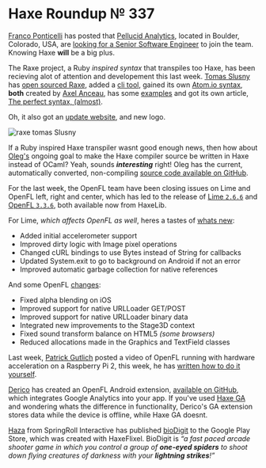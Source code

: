[_template]: ../templates/roundup.html
[date]: / "2015-09-21 13:29:00"
[modified]: / "2015-09-21 15:35:00"
[published]: / "2015-09-21 16:00:00"
[“”]: a ""
# Haxe Roundup № 337

[Franco Ponticelli][tw1] has posted that [Pellucid Analytics][l2], located in Boulder,
Colorado, USA, are [looking for a Senior Software Engineer][l1] to join the team. 
Knowing Haxe **will** be a big plus.

The Raxe project, a Ruby _inspired syntax_ that transpiles too Haxe, has been
recieving alot of attention and developement this last week. [Tomas Slusny][tw2]
has [open sourced Raxe][l3], added a [cli tool][l4], gained its own
[Atom.io syntax][l5], **both** created by [Axel Anceau][tw3], has some [examples][l6]
and got its own article, [The perfect syntax, (almost)][l7].

Oh, it also got an [update website][l8], and new logo.

![raxe tomas Slusny](/img/337/raxe.png "The RaxeLang logo")

If a Ruby inspired Haxe transpiler wasnt good enough news, then how about 
[Oleg's][tw4] ongoing goal to make the Haxe compiler source be written in Haxe
instead of OCaml? Yeah, sounds _**interesting**_ right! Oleg has the current,
automatically converted, non-compiling [source code available on GitHub][l9].

For the last week, the OpenFL team have been closing issues on Lime and OpenFL left,
right and center, which has led to the release of [Lime `2.6.6`][l10] and 
[OpenFL `3.3.6`][l11], both available now from HaxeLib.

For Lime, _which affects OpenFL as well_, heres a tastes of [whats new][l12]:
	
- Added initial accelerometer support
- Improved dirty logic with Image pixel operations
- Changed cURL bindings to use Bytes instead of String for callbacks
- Updated System.exit to go to background on Android if not an error
- Improved automatic garbage collection for native references

And some OpenFL [changes][l13]:
	
- Fixed alpha blending on iOS
- Improved support for native URLLoader GET/POST
- Improved support for native URLLoader binary data
- Integrated new improvements to the Stage3D context
- Fixed sound transform balance on HTML5 _(some browsers)_
- Reduced allocations made in the Graphics and TextField classes

Last week, [Patrick Gutlich][tw5] posted a video of OpenFL running with hardware acceleration
on a Raspberry Pi 2, this week, he has [written how to do it yourself][l14].

[Derico][tw6] has created an OpenFL Android extension, [available on GitHub][l15],
which integrates Google Analytics into your app. If you've used [Haxe GA][l16]
and wondering whats the difference in functionality, Derico's GA extension stores
data while the device is offline, while Haxe GA doesnt.

[Haza][tw7] from SpringRoll Interactive has published [bioDigit][l17] to the
Google Play Store, which was created with HaxeFlixel. BioDigit is _“a fast 
paced arcade shooter game in which you control a group of **one-eyed spiders** 
to shoot down flying creatures of darkness with your **lightning strikes**!”_

[tw7]: https://twitter.com/haza418 "@haza418"
[tw6]: https://twitter.com/DrDerico_ru "@DrDerico_ru"
[tw5]: https://twitter.com/gepatto "@gepatto"
[tw4]: https://twitter.com/PeyTyPeyTy "@PeyTyPeyTy"
[tw3]: https://twitter.com/PeekMo "@PeekMo"
[tw2]: https://twitter.com/_deathbeam "@_deathbeam"
[tw1]: https://twitter.com/fponticelli "@fponticelli"
	
[l17]: https://play.google.com/store/apps/details?id=me.haza.biodigit "bioDigit on the Google Play Store"
[l16]: https://github.com/sempaigames/haxe-ga "Haxe GA on GitHub"
[l15]: https://github.com/DrDerico/drderico-ga "DrDerico Google Analytics on GitHub"
[l14]: http://www.gepatto.nl/getting-openfl-to-run-with-hardware-acceleration-on-a-raspberry-pi-2/ "Getting OpenFL to run with hardware acceleration on Raspberry Pi 2"
[l13]: https://github.com/openfl/openfl/blob/master/CHANGELOG.md "OpenFL CHANGELOG on GitHub"
[l12]: https://github.com/openfl/lime/blob/master/CHANGELOG.md "Lime CHANGELOG on GitHub"
[l11]: http://lib.haxe.org/p/openfl "OpenFL 3.3.6 on HaxeLib"
[l10]: http://lib.haxe.org/p/lime "Lime 2.6.6 on HaxeLib"
[l9]: https://github.com/PeyTy/HaxeInHaxe "HaxeInHaxe on GitHub"
[l8]: https://raxe-lang.org/ "Raxe - An awesome mix between Haxe and Ruby"
[l7]: https://nondev.io/The-perfect-syntax-almost/ "The perfect syntax (almost)"
[l6]: https://github.com/nondev/raxe/tree/master/examples "Raxe Examples in Github"
[l5]: https://atom.io/packages/raxe-lang "Raxe Atom.io Syntax Highlighter"
[l4]: https://twitter.com/_deathbeam/status/647515910543159296 "Raxe now has a CLI Tool"
[l3]: https://github.com/nondev/raxe "Raxe on GitHub"
[l2]: http://www.pellucid.com/ "Pellucid Analytics: Data. Visualization. Advice"
[l1]: https://careers.stackoverflow.com/jobs/98325/senior-software-engineer-pellucid-analytics " Job Details for Senior Software Engineer at Pellucid Analytics"